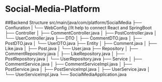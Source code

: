 # Social-Media-Platform

##Backend Structure
    src/main/java/com/platform/SocialMedia
    ├── Confiuration
    |    └── WebConfig        //It help to connect React and SpringBoot
    ├── Controller
    │   ├── CommentController.java
    │   ├── PostController.java
    │   └── UserController.java
    ├── DTO
    │   ├── CommentDTO.java
    │   ├── PostDTO.java
    │   └── UserDTO.java
    ├── Entity
    │   ├── Comment.java
    │   ├── Like.java
    │   ├── Post.java
    │   └── User.java
    ├── Repository
    │   ├── CommentRepository.java
    │   ├── LikeRepository.java
    │   ├── PostRepository.java
    │   └── UserRepository.java
    ├── Service
    │   ├── CommentService.java
    │   ├── CommentServiceImpl.java
    │   ├── PostService.java
    │   ├── PostServiceImpl.java
    │   ├── UserService.java
    │   └── UserServiceImpl.java
    └── SocialMediaApplication.java
